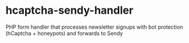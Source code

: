 # hcaptcha-sendy-handler
 PHP form handler that processes newsletter signups with bot protection (hCaptcha + honeypots)  and forwards to Sendy
